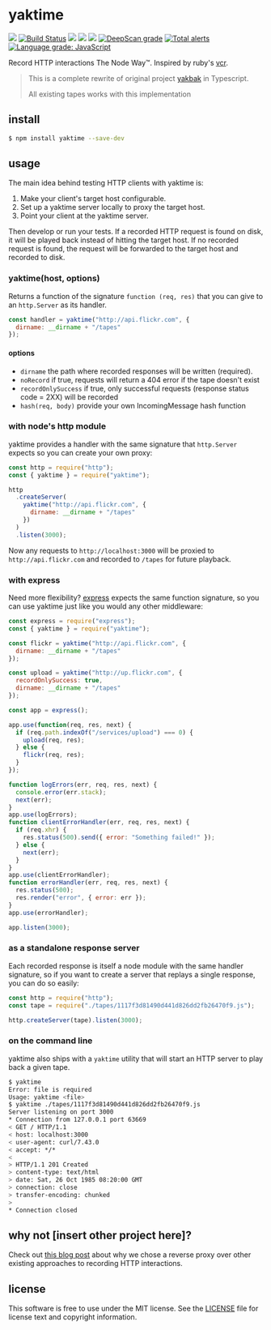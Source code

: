 # yaktime

![](https://img.shields.io/npm/v/yaktime.svg?style=flat)
[![Build Status](https://travis-ci.org/yknx4/yaktime.svg?branch=master)](https://travis-ci.org/yknx4/yaktime)
![](https://img.shields.io/npm/dt/yaktime.svg?style=flat)
![](https://img.shields.io/david/yknx4/yaktime.svg?style=flat)
![](https://img.shields.io/codecov/c/github/yknx4/yaktime.svg?style=flat)
[![DeepScan grade](https://deepscan.io/api/teams/2882/projects/4319/branches/35118/badge/grade.svg)](https://deepscan.io/dashboard#view=project&tid=2882&pid=4319&bid=35118)
[![Total alerts](https://img.shields.io/lgtm/alerts/g/yknx4/yaktime.svg?logo=lgtm&logoWidth=18)](https://lgtm.com/projects/g/yknx4/yaktime/alerts/)
[![Language grade: JavaScript](https://img.shields.io/lgtm/grade/javascript/g/yknx4/yaktime.svg?logo=lgtm&logoWidth=18)](https://lgtm.com/projects/g/yknx4/yaktime/context:javascript)

Record HTTP interactions The Node Way™. Inspired by ruby's [vcr][1].

> This is a complete rewrite of original project [yakbak](https://github.com/flickr/yakbak) in Typescript.
>
> All existing tapes works with this implementation

## install

```bash
$ npm install yaktime --save-dev
```

## usage

The main idea behind testing HTTP clients with yaktime is:

1. Make your client's target host configurable.
2. Set up a yaktime server locally to proxy the target host.
3. Point your client at the yaktime server.

Then develop or run your tests. If a recorded HTTP request is found on disk, it will be played back instead of hitting the target host. If no recorded request is found, the request will be forwarded to the target host and recorded to disk.

### yaktime(host, options)

Returns a function of the signature `function (req, res)` that you can give to an `http.Server` as its handler.

```js
const handler = yaktime("http://api.flickr.com", {
  dirname: __dirname + "/tapes"
});
```

#### options

- `dirname` the path where recorded responses will be written (required).
- `noRecord` if true, requests will return a 404 error if the tape doesn't exist
- `recordOnlySuccess` if true, only successful requests (response status code = 2XX) will be recorded
- `hash(req, body)` provide your own IncomingMessage hash function

### with node's http module

yaktime provides a handler with the same signature that `http.Server` expects so you can create your own proxy:

```js
const http = require("http");
const { yaktime } = require("yaktime");

http
  .createServer(
    yaktime("http://api.flickr.com", {
      dirname: __dirname + "/tapes"
    })
  )
  .listen(3000);
```

Now any requests to `http://localhost:3000` will be proxied to `http://api.flickr.com` and recorded to `/tapes` for future playback.

### with express

Need more flexibility? [express](https://github.com/expressjs/express) expects the same function signature, so you can use yaktime just like you would any other middleware:

```js
const express = require("express");
const { yaktime } = require("yaktime");

const flickr = yaktime("http://api.flickr.com", {
  dirname: __dirname + "/tapes"
});

const upload = yaktime("http://up.flickr.com", {
  recordOnlySuccess: true,
  dirname: __dirname + "/tapes"
});

const app = express();

app.use(function(req, res, next) {
  if (req.path.indexOf("/services/upload") === 0) {
    upload(req, res);
  } else {
    flickr(req, res);
  }
});

function logErrors(err, req, res, next) {
  console.error(err.stack);
  next(err);
}
app.use(logErrors);
function clientErrorHandler(err, req, res, next) {
  if (req.xhr) {
    res.status(500).send({ error: "Something failed!" });
  } else {
    next(err);
  }
}
app.use(clientErrorHandler);
function errorHandler(err, req, res, next) {
  res.status(500);
  res.render("error", { error: err });
}
app.use(errorHandler);

app.listen(3000);
```

### as a standalone response server

Each recorded response is itself a node module with the same handler signature, so if you want to create a server that replays a single response, you can do so easily:

```js
const http = require("http");
const tape = require("./tapes/1117f3d81490d441d826dd2fb26470f9.js");

http.createServer(tape).listen(3000);
```

### on the command line

yaktime also ships with a `yaktime` utility that will start an HTTP server to play back a given tape.

```bash
$ yaktime
Error: file is required
Usage: yaktime <file>
$ yaktime ./tapes/1117f3d81490d441d826dd2fb26470f9.js
Server listening on port 3000
* Connection from 127.0.0.1 port 63669
< GET / HTTP/1.1
< host: localhost:3000
< user-agent: curl/7.43.0
< accept: */*
<
> HTTP/1.1 201 Created
> content-type: text/html
> date: Sat, 26 Oct 1985 08:20:00 GMT
> connection: close
> transfer-encoding: chunked
>
* Connection closed
```

## why not [insert other project here]?

Check out [this blog post][2] about why we chose a reverse proxy over other existing approaches to recording HTTP interactions.

## license

This software is free to use under the MIT license. See the [LICENSE][] file for license text and copyright information.

[1]: https://github.com/vcr/vcr
[2]: http://code.flickr.net/2016/04/25/introducing-yaktime-record-and-playback-http-interactions-in-nodejs/
[license]: https://github.com/yknx4/yaktime/blob/master/LICENSE
